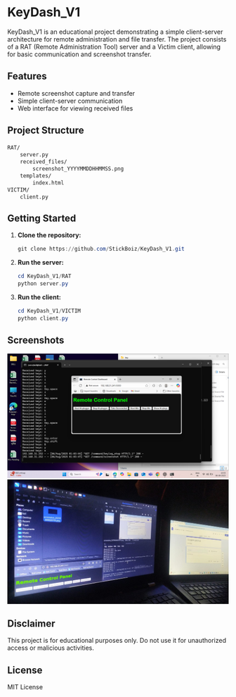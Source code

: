 # KeyDash_V1

KeyDash_V1 is an educational project demonstrating a simple client-server architecture for remote administration and file transfer. The project consists of a RAT (Remote Administration Tool) server and a Victim client, allowing for basic communication and screenshot transfer.

## Features

- Remote screenshot capture and transfer
- Simple client-server communication
- Web interface for viewing received files

## Project Structure

```
RAT/
	server.py
	received_files/
		screenshot_YYYYMMDDHHMMSS.png
	templates/
		index.html
VICTIM/
	client.py
```

## Getting Started

1. **Clone the repository:**
	 ```powershell
	 git clone https://github.com/StickBoiz/KeyDash_V1.git
	 ```

2. **Run the server:**
	 ```powershell
	 cd KeyDash_V1/RAT
	 python server.py
	 ```

3. **Run the client:**
	 ```powershell
	 cd KeyDash_V1/VICTIM
	 python client.py
	 ```

## Screenshots

![Screenshot Example](RAT/received_files/screenshot_20250806010348.png)
![Photo from Phone](RAT/received_files/image.jpg)


## Disclaimer

This project is for educational purposes only. Do not use it for unauthorized access or malicious activities.

## License

MIT License

